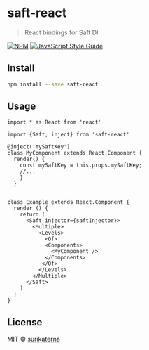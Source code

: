 # saft-react

> React bindings for Saft DI

[![NPM](https://img.shields.io/npm/v/saft-react.svg)](https://www.npmjs.com/package/saft-react) [![JavaScript Style Guide](https://img.shields.io/badge/code_style-airbnb-brightgreen.svg)](https://standardjs.com)

## Install

```bash
npm install --save saft-react
```

## Usage

```tsx
import * as React from 'react'

import {Saft, inject} from 'saft-react'

@inject('mySaftKey')
class MyComponent extends React.Component {
  render() {
    const mySaftKey = this.props.mySaftKey;
    //...
    }
  }


class Example extends React.Component {
  render () {
    return (
      <Saft injector={saftInjector}>
        <Multiple>
          <Levels>
            <Of>
            <Components>
              <MyComponent />
            </Components>
           </Of>
          </Levels>
        </Multiple>
      </Saft>
    )
  }
}
```

## License

MIT © [surikaterna](https://github.com/surikaterna)
